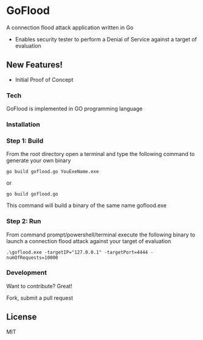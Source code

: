 # GoFlood
A connection flood attack application written in Go
  - Enables security tester to perform a Denial of Service against a target of evaluation 
  
## New Features!

  - Initial Proof of Concept

### Tech

GoFlood is implemented in GO programming language

### Installation

### Step 1: Build

From the root directory open a terminal and type the following command to generate your own binary

``` shell
go build goflood.go YouExeName.exe 
```
or
```
go build goflood.go
```
This command will build a binary of the same name goflood.exe

### Step 2: Run
From command prompt/powershell/terminal execute the following binary to launch a connection flood attack against your target of evaluation
``` CMD
.\goflood.exe -targetIP="127.0.0.1" -targetPort=4444 -numOfRequests=10000
```
### Development

Want to contribute? Great!

Fork, submit a pull request

License
----

MIT
